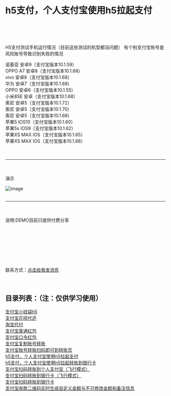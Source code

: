 # h5支付，个人支付宝使用h5拉起支付
<br/>
<br/>
<br/>
<br/>
H5支付测试手机运行情况（目前这些测试的机型都没问题）
有个别支付宝账号是风险账号导致识别失败的情况

诺基亚 安卓9（支付宝版本10.1.59）<br/>
OPPO A7 安卓8（支付宝版本10.1.68）<br/>
vivo 安卓8（支付宝版本10.1.68）<br/>
华为 安卓7（支付宝版本10.1.68）<br/>
OPPO 安卓6（支付宝版本10.1.55）<br/>
小米8SE 安卓（支付宝版本10.1.68）<br/>
索尼 安卓5（支付宝版本10.1.72）<br/>
索尼 安卓5（支付宝版本10.1.70）<br/>
索尼 安卓5（支付宝版本10.1.68）<br/>
苹果5 IOS10（支付宝版本10.1.60）<br/>
苹果5s IOS9（支付宝版本10.1.62）<br/>
苹果XS MAX IOS（支付宝版本10.1.65）<br/>
苹果XS MAX IOS（支付宝版本10.1.68）<br/>
<br/>
<br/>
<hr/>
<br/>
<br/>
演示

![image](http://apppay.xyz.com/index/githubimg/h5pay/h5pay.gif)
<br/>
<br/>
<hr/>
<br/>
<br/>
说明:DEMO目前只提供付费分享
<br/>
<br/>
<br/>
<br/>
<br/>
<br/>
<br/>
<br/>
<br/>
联系方式：<a target="_blank" href="http://apppay.xyz/qq.html">点击给我发消息</a>
<br/>
<br/>
<br/>

目录列表：（注：仅供学习使用）<br/>
--
<a target="_blank" href="#">支付宝小钱袋h5</a><br/>
<a target="_blank" href="#">支付宝花呗代还</a><br/>
<a target="_blank" href="#">淘宝代付</a><br/>
<a target="_blank" href="#">支付宝普通红包</a><br/>
<a target="_blank" href="#">支付宝口令红包</a><br/>
<a target="_blank" href="#">支付宝复制账号转账</a><br/>
<a target="_blank" href="#">支付宝账号转账扫码即可到转账页</a><br/>
<a target="_blank" href="#">h5支付，个人支付宝使用h5拉起支付</a><br/>
<a target="_blank" href="#">h5支付，个人支付宝使用h5拉起转账到银行卡</a><br/>
<a target="_blank" href="#">支付宝扫码转账到个人支付宝（飞行模式）</a><br/>
<a target="_blank" href="#">支付宝扫码转账到银行卡（飞行模式）</a><br/>
<a target="_blank" href="#">支付宝扫码转账到银行卡</a><br/>
<a target="_blank" href="#">支付宝收款二维码实时生成自定义金额与不可修改金额和备注信息</a><br/>






